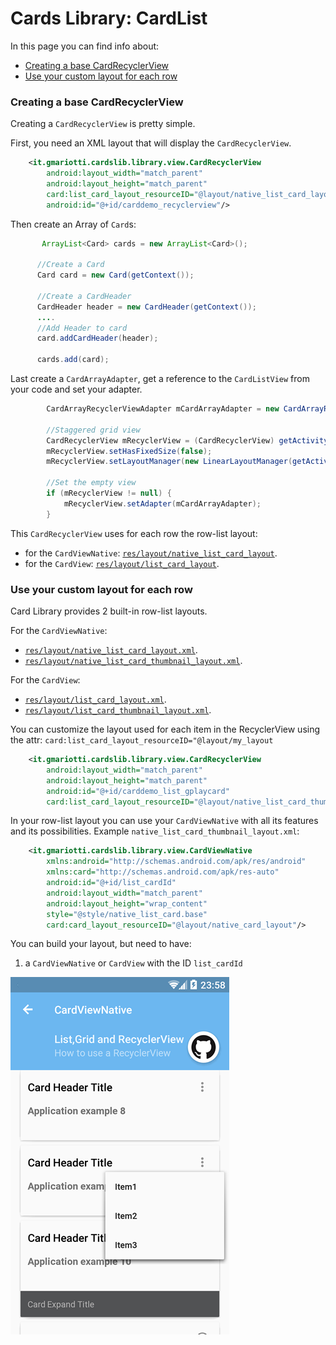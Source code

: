 # Cards Library: CardList

In this page you can find info about:

* [Creating a base CardRecyclerView](#creating-a-base-cardrecyclerview)
* [Use your custom layout for each row](#use-your-custom-layout-for-each-row)


### Creating a base CardRecyclerView

Creating a `CardRecyclerView` is pretty simple.

First, you need an XML layout that will display the `CardRecyclerView`.

``` xml
    <it.gmariotti.cardslib.library.view.CardRecyclerView
        android:layout_width="match_parent"
        android:layout_height="match_parent"
        card:list_card_layout_resourceID="@layout/native_list_card_layout"
        android:id="@+id/carddemo_recyclerview"/>
```

Then create an Array of `Card`s:

``` java
       ArrayList<Card> cards = new ArrayList<Card>();

      //Create a Card
      Card card = new Card(getContext());

      //Create a CardHeader
      CardHeader header = new CardHeader(getContext());
      ....
      //Add Header to card
      card.addCardHeader(header);

      cards.add(card);
```

Last create a `CardArrayAdapter`, get a reference to the `CardListView` from your code and set your adapter.

``` java
        CardArrayRecyclerViewAdapter mCardArrayAdapter = new CardArrayRecyclerViewAdapter(getActivity(), cards);

        //Staggered grid view
        CardRecyclerView mRecyclerView = (CardRecyclerView) getActivity().findViewById(R.id.carddemo_recyclerview);
        mRecyclerView.setHasFixedSize(false);
        mRecyclerView.setLayoutManager(new LinearLayoutManager(getActivity()));

        //Set the empty view
        if (mRecyclerView != null) {
            mRecyclerView.setAdapter(mCardArrayAdapter);
        }
```

This `CardRecyclerView` uses for each row the row-list layout:
 
 - for the `CardViewNative`: [`res/layout/native_list_card_layout`](/library-core/src/main/res/layout/native_list_card_layout.xml).
 - for the `CardView`: [`res/layout/list_card_layout`](/library-core/src/main/res/layout/list_card_layout.xml).


### Use your custom layout for each row

Card Library provides 2 built-in row-list layouts.

For the `CardViewNative`:
* [`res/layout/native_list_card_layout.xml`](/library-core/src/main/res/layout/native_list_card_layout.xml).
* [`res/layout/native_list_card_thumbnail_layout.xml`](/library-core/src/main/res/layout/native_list_card_thumbnail_layout.xml).

For the `CardView`:
* [`res/layout/list_card_layout.xml`](/library-core/src/main/res/layout/list_card_layout.xml).
* [`res/layout/list_card_thumbnail_layout.xml`](/library-core/src/main/res/layout/list_card_thumbnail_layout.xml).


You can customize the layout used for each item in the RecyclerView using the attr: `card:list_card_layout_resourceID="@layout/my_layout`

``` xml
    <it.gmariotti.cardslib.library.view.CardRecyclerView
        android:layout_width="match_parent"
        android:layout_height="match_parent"
        android:id="@+id/carddemo_list_gplaycard"
        card:list_card_layout_resourceID="@layout/native_list_card_thumbnail_layout" />
```

In your row-list layout you can use your `CardViewNative` with all its features and its possibilities.
Example `native_list_card_thumbnail_layout.xml`:

``` xml
    <it.gmariotti.cardslib.library.view.CardViewNative
        xmlns:android="http://schemas.android.com/apk/res/android"
        xmlns:card="http://schemas.android.com/apk/res-auto"
        android:id="@+id/list_cardId"
        android:layout_width="match_parent"
        android:layout_height="wrap_content"
        style="@style/native_list_card.base"
        card:card_layout_resourceID="@layout/native_card_layout"/>
```

You can build your layout, but need to have:

 1. a `CardViewNative` or `CardView` with the ID `list_cardId`

![Screen](/demo/images/demo/native/native_recyclerView.png)


